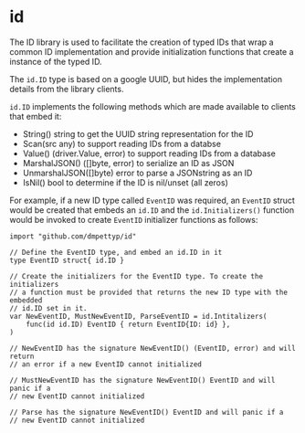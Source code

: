 # id

The ID library is used to facilitate the creation of typed IDs that wrap a
common ID implementation and provide initialization functions that create
a instance of the typed ID.

The `id.ID` type is based on a google UUID, but hides the implementation
details from the library clients. 

`id.ID` implements the following methods which are made available to clients
that embed it:

- String() string to get the UUID string representation for the ID
- Scan(src any) to support reading IDs from a databse
- Value() (driver.Value, error) to support reading IDs from a database
- MarshalJSON() ([]byte, error) to serialize an ID as JSON
- UnmarshalJSON([]byte) error to parse a JSONstring as an ID
- IsNil() bool to determine if the ID is nil/unset (all zeros)

For example, if a new ID type called `EventID` was required, an `EventID`
struct would be created that embeds an `id.ID` and the `id.Initializers()`
function would be invoked to create `EventID` initializer functions as follows:

```
import "github.com/dmpettyp/id"

// Define the EventID type, and embed an id.ID in it
type EventID struct{ id.ID }

// Create the initializers for the EventID type. To create the initializers
// a function must be provided that returns the new ID type with the embedded
// id.ID set in it.
var NewEventID, MustNewEventID, ParseEventID = id.Intitalizers(
	func(id id.ID) EventID { return EventID{ID: id} },
)

// NewEventID has the signature NewEventID() (EventID, error) and will return
// an error if a new EventID cannot initialized

// MustNewEventID has the signature NewEventID() EventID and will panic if a 
// new EventID cannot initialized

// Parse has the signature NewEventID() EventID and will panic if a 
// new EventID cannot initialized
```
